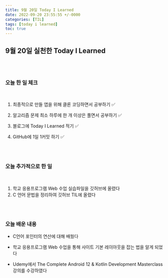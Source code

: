 ```yaml
---
title: 9월 20일 Today I Learned
date: 2022-09-20 23:55:55 +/-0000
categories: [TIL]
tags: [today i learned]
toc: true
---
```


## 9월 20일 실천한 Today I Learned

<br><br>

### 오늘 한 일 체크
<br>

1. 최종적으로 만들 앱을 위해 클론 코딩하면서 공부하기 ✅

2. 알고리즘 문제 최소 하루에 한 개 이상은 풀면서 공부하기 ✅

3. 블로그에 Today I Learned 적기 ✅

4. GitHub에 1일 1커밋 하기 ✅

<br><br>

### 오늘 추가적으로 한 일
<br>

1. 학교 응용프로그램 Web 수업 실습파일을 깃허브에 올렸다
1. C 언어 문법을 정리하여 깃허브 TIL에 올렸다

<br><br>

### 오늘 배운 내용

* C언어 포인터의 연산에 대해 배웠다

* 학교 응용프로그램 Web 수업을 통해 사이트 기본 레이아웃을 잡는 법을 알게 되었다 

* Udemy에서 The Complete Android 12 & 
Kotlin Development Masterclass 강의를 수강하였다
 






